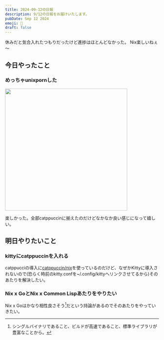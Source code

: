 ```yaml
---
title: 2024-09-12の日報
description: 9/12の日報をお届けいたします。
pubDate: Sep 12 2024
emoji: 🦊
draft: false
---
```


休みだと気合入れたつもりだったけど進捗はほとんどなかった。 Nix楽しいねぇ～

## 今日やったこと

### めっちゃunixpornした

<img src="https://r2.comamoca.dev/unixporn-nixos.jpg" width="400">

楽しかった。全部catppuccinに揃えたのだけどなかなか良い感じになって嬉しい。

## 明日やりたいこと

### kittyにcatppuccinを入れる

catppucciの導入に[catppuccin/nix](https://github.com/catppuccin/nix)を使っているのだけど、なぜかKittyに導入されないので(恐らく時前のkitty.confを~/.config/kittyへリンクさせてるから)そのあたりを解決したい。

### Nix x GoとNix x Common Lispあたりをやりたい

Nix x
Goはかなり相性良さそう[^1]だという持論があるのでそのあたりをやっていきたい。

[^1]: シングルバイナリであること、ビルドが高速であること、標準ライブラリが豊富なことから。
